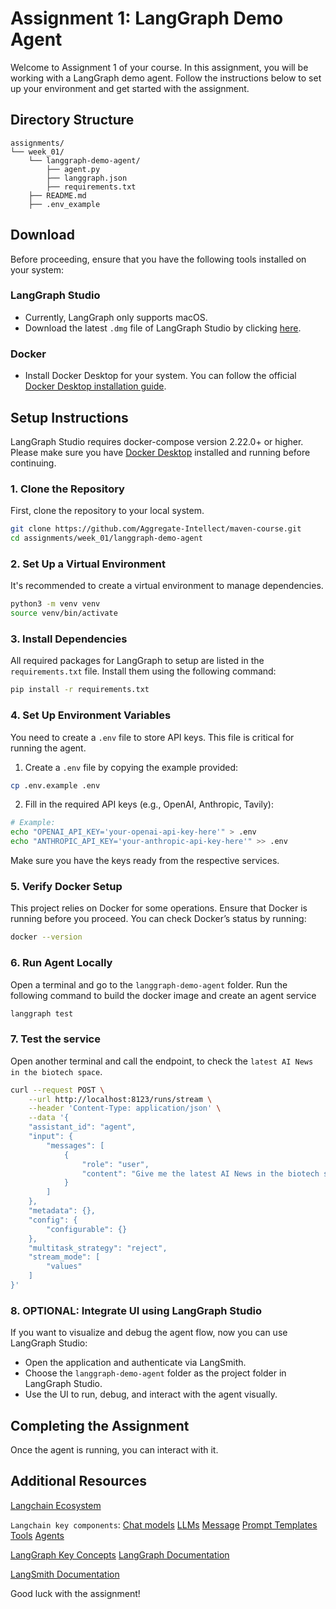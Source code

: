 
# Assignment 1: LangGraph Demo Agent

Welcome to Assignment 1 of your course. In this assignment, you will be working with a LangGraph demo agent. Follow the instructions below to set up your environment and get started with the assignment.

## Directory Structure

```
assignments/
└── week_01/
    └── langgraph-demo-agent/
        ├── agent.py
        ├── langgraph.json
        ├── requirements.txt
    ├── README.md
    ├── .env_example
```

## Download

Before proceeding, ensure that you have the following tools installed on your system:

### LangGraph Studio

- Currently, LangGraph only supports macOS. 
- Download the latest `.dmg` file of LangGraph Studio by clicking [here](https://langgraph-studio.vercel.app/api/mac/latest).

### Docker

- Install Docker Desktop for your system. You can follow the official [Docker Desktop installation guide](https://docs.docker.com/engine/install/).

## Setup Instructions

LangGraph Studio requires docker-compose version 2.22.0+ or higher. Please make sure you have [Docker Desktop](https://docs.docker.com/engine/install/) installed and running before continuing.

### 1. Clone the Repository

First, clone the repository to your local system.

```bash
git clone https://github.com/Aggregate-Intellect/maven-course.git
cd assignments/week_01/langgraph-demo-agent
```

### 2. Set Up a Virtual Environment

It's recommended to create a virtual environment to manage dependencies.

```bash
python3 -m venv venv
source venv/bin/activate
```

### 3. Install Dependencies

All required packages for LangGraph to setup are listed in the `requirements.txt` file. Install them using the following command:

```bash
pip install -r requirements.txt
```

### 4. Set Up Environment Variables

You need to create a `.env` file to store API keys. This file is critical for running the agent.

1. Create a `.env` file by copying the example provided:

```bash
cp .env.example .env
```

2. Fill in the required API keys (e.g., OpenAI, Anthropic, Tavily):

```bash
# Example:
echo "OPENAI_API_KEY='your-openai-api-key-here'" > .env
echo "ANTHROPIC_API_KEY='your-anthropic-api-key-here'" >> .env
```

Make sure you have the keys ready from the respective services.

### 5. Verify Docker Setup

This project relies on Docker for some operations. Ensure that Docker is running before you proceed. You can check Docker’s status by running:

```bash
docker --version
```
### 6. Run Agent Locally
Open a terminal and go to the `langgraph-demo-agent` folder. Run the following command to build the docker image and create an agent service

```bash
langgraph test
```
### 7. Test the service
Open another terminal and call the endpoint, to check the `latest AI News in the biotech space`.

```bash
curl --request POST \
    --url http://localhost:8123/runs/stream \
    --header 'Content-Type: application/json' \
    --data '{
    "assistant_id": "agent",
    "input": {
        "messages": [
            {
                "role": "user",
                "content": "Give me the latest AI News in the biotech space"
            }
        ]
    },
    "metadata": {},
    "config": {
        "configurable": {}
    },
    "multitask_strategy": "reject",
    "stream_mode": [
        "values"
    ]
}'
```

### 8. OPTIONAL: Integrate UI using LangGraph Studio

If you want to visualize and debug the agent flow, now you can use LangGraph Studio:

- Open the application and authenticate via LangSmith.
- Choose the `langgraph-demo-agent` folder as the project folder in LangGraph Studio.
- Use the UI to run, debug, and interact with the agent visually.

## Completing the Assignment

Once the agent is running, you can interact with it.

## Additional Resources

[Langchain Ecosystem](https://python.langchain.com/v0.2/docs/introduction/)

`Langchain key components`:
[Chat models](https://python.langchain.com/v0.2/docs/concepts/#chat-models)
[LLMs](https://python.langchain.com/v0.2/docs/concepts/#llms)
[Message](https://python.langchain.com/v0.2/docs/concepts/#messages)
[Prompt Templates](https://python.langchain.com/v0.2/docs/concepts/#prompt-templates)
[Tools](https://python.langchain.com/v0.2/docs/concepts/#tools)
[Agents](https://python.langchain.com/v0.2/docs/concepts/#agents)

[LangGraph Key Concepts](https://langchain-ai.github.io/langgraph/concepts/)
[LangGraph Documentation](https://langchain-ai.github.io/langgraph/)

[LangSmith Documentation](https://smith.langchain.com/docs/)

Good luck with the assignment!
